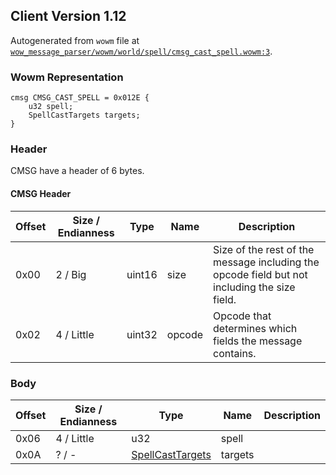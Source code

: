 ## Client Version 1.12

Autogenerated from `wowm` file at [`wow_message_parser/wowm/world/spell/cmsg_cast_spell.wowm:3`](https://github.com/gtker/wow_messages/tree/main/wow_message_parser/wowm/world/spell/cmsg_cast_spell.wowm#L3).

### Wowm Representation
```rust,ignore
cmsg CMSG_CAST_SPELL = 0x012E {
    u32 spell;
    SpellCastTargets targets;
}
```
### Header
CMSG have a header of 6 bytes.

#### CMSG Header
| Offset | Size / Endianness | Type   | Name   | Description |
| ------ | ----------------- | ------ | ------ | ----------- |
| 0x00   | 2 / Big           | uint16 | size   | Size of the rest of the message including the opcode field but not including the size field.|
| 0x02   | 4 / Little        | uint32 | opcode | Opcode that determines which fields the message contains.|
### Body
| Offset | Size / Endianness | Type | Name | Description |
| ------ | ----------------- | ---- | ---- | ----------- |
| 0x06 | 4 / Little | u32 | spell |  |
| 0x0A | ? / - | [SpellCastTargets](spellcasttargets.md) | targets |  |
